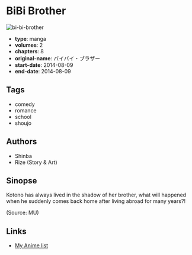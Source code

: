 # BiBi Brother

![bi-bi-brother](https://cdn.myanimelist.net/images/manga/3/165387.jpg)

-   **type**: manga
-   **volumes**: 2
-   **chapters**: 8
-   **original-name**: バイバイ・ブラザー
-   **start-date**: 2014-08-09
-   **end-date**: 2014-08-09

## Tags

-   comedy
-   romance
-   school
-   shoujo

## Authors

-   Shinba
-   Rize (Story & Art)

## Sinopse

Kotono has always lived in the shadow of her brother, what will happened when he suddenly comes back home after living abroad for many years?!

(Source: MU)

## Links

-   [My Anime list](https://myanimelist.net/manga/82673/BiBi_Brother)
